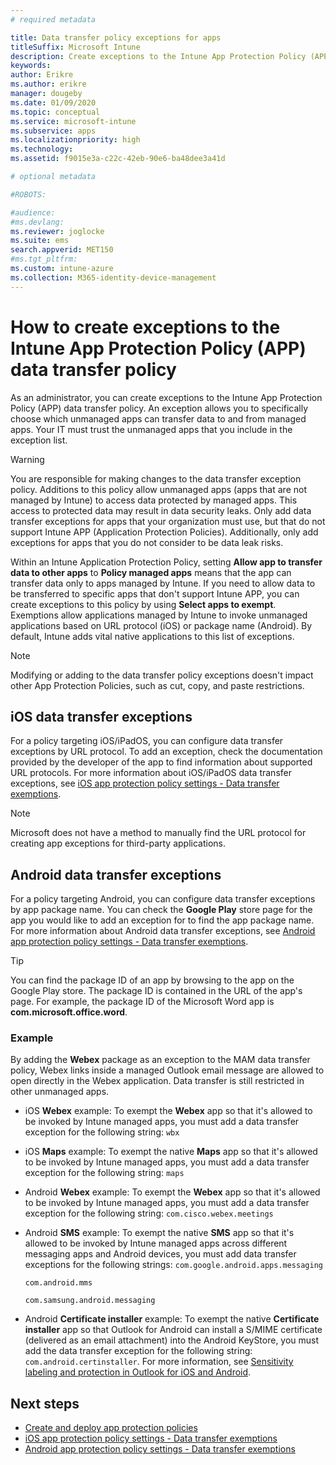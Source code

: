 ```yaml
---
# required metadata

title: Data transfer policy exceptions for apps 
titleSuffix: Microsoft Intune
description: Create exceptions to the Intune App Protection Policy (APP) data transfer policy.
keywords:
author: Erikre
ms.author: erikre
manager: dougeby
ms.date: 01/09/2020
ms.topic: conceptual
ms.service: microsoft-intune
ms.subservice: apps
ms.localizationpriority: high
ms.technology:
ms.assetid: f9015e3a-c22c-42eb-90e6-ba48dee3a41d

# optional metadata

#ROBOTS:

#audience:
#ms.devlang:
ms.reviewer: joglocke
ms.suite: ems
search.appverid: MET150
#ms.tgt_pltfrm:
ms.custom: intune-azure
ms.collection: M365-identity-device-management
---
```


# How to create exceptions to the Intune App Protection Policy (APP) data transfer policy

As an administrator, you can create exceptions to the Intune App Protection Policy (APP) data transfer policy. An exception allows you to specifically choose which unmanaged apps can transfer data to and from managed apps. Your IT must trust the unmanaged apps that you include in the exception list. 

>[!WARNING] 
> You are responsible for making changes to the data transfer exception policy. Additions to this policy allow unmanaged apps (apps that are not managed by Intune) to access data protected by managed apps. This access to protected data may result in data security leaks. Only add data transfer exceptions for apps that your organization must use, but that do not support Intune APP (Application Protection Policies). Additionally, only add exceptions for apps that you do not consider to be data leak risks.

Within an Intune Application Protection Policy, setting **Allow app to transfer data to other apps** to **Policy managed apps** means that the app can transfer data only to apps managed by Intune. If you need to allow data to be transferred to specific apps that don't support Intune APP, you can create exceptions to this policy by using **Select apps to exempt**. Exemptions allow applications managed by Intune to invoke unmanaged applications based on URL protocol (iOS) or package name (Android). By default, Intune adds vital native applications to this list of exceptions. 

> [!NOTE]
> Modifying or adding to the data transfer policy exceptions doesn't impact other App Protection Policies, such as cut, copy, and paste restrictions. 

## iOS data transfer exceptions
For a policy targeting iOS/iPadOS, you can configure data transfer exceptions by URL protocol. To add an exception, check the documentation provided by the developer of the app to find information about supported URL protocols. For more information about iOS/iPadOS data transfer exceptions, see [iOS app protection policy settings - Data transfer exemptions](app-protection-policy-settings-ios.md#data-transfer-exemptions).

> [!NOTE]
> Microsoft does not have a method to manually find the URL protocol for creating app exceptions for third-party applications. 

## Android data transfer exceptions
For a policy targeting Android, you can configure data transfer exceptions by app package name. You can check the **Google Play** store page for the app you would like to add an exception for to find the app package name. For more information about Android data transfer exceptions, see [Android app protection policy settings - Data transfer exemptions](app-protection-policy-settings-android.md#data-transfer-exemptions).


>[!TIP]
> You can find the package ID of an app by browsing to the app on the Google Play store. The package ID is contained in the URL of the app's page. For example, the package ID of the Microsoft Word app is **com.microsoft.office.word**.

### Example
By adding the **Webex** package as an exception to the MAM data transfer policy, Webex links inside a managed Outlook email message are allowed to open directly in the Webex application. Data transfer is still restricted in other unmanaged apps.

- iOS **Webex** example:
    To exempt the **Webex** app so that it's allowed to be invoked by Intune managed apps, you must add a data transfer exception for the following string: <code>wbx</code>
    
- iOS **Maps** example:
    To exempt the native **Maps** app so that it's allowed to be invoked by Intune managed apps, you must add a data transfer exception for the following string: <code>maps</code>

- Android **Webex** example:
    To exempt the **Webex** app so that it's allowed to be invoked by Intune managed apps, you must add a data transfer exception for the following string: <code>com.cisco.webex.meetings</code>
    
- Android **SMS** example:
    To exempt the native **SMS** app so that it's allowed to be invoked by Intune managed apps across different messaging apps and Android devices, you must add data transfer exceptions for the following strings: 
    <code>com.google.android.apps.messaging</code>
    
    <code>com.android.mms</code>
    
    <code>com.samsung.android.messaging</code>

- Android **Certificate installer** example:
    To exempt the native **Certificate installer** app so that Outlook for Android can install a S/MIME certificate (delivered as an email attachment) into the Android KeyStore, you must add the data transfer exception for the following string: <code>com.android.certinstaller</code>. For more information, see [Sensitivity labeling and protection in Outlook for iOS and Android](https://docs.microsoft.com/exchange/clients-and-mobile-in-exchange-online/outlook-for-ios-and-android/sensitive-labeling-and-protection-outlook-for-ios-android).

## Next steps

- [Create and deploy app protection policies](app-protection-policies.md)
- [iOS app protection policy settings - Data transfer exemptions](app-protection-policy-settings-ios.md#data-transfer-exemptions)
- [Android app protection policy settings - Data transfer exemptions](app-protection-policy-settings-android.md#data-transfer-exemptions)
